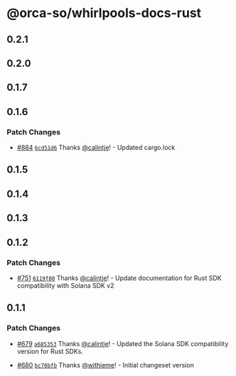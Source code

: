 # @orca-so/whirlpools-docs-rust

## 0.2.1

## 0.2.0

## 0.1.7

## 0.1.6

### Patch Changes

- [#884](https://github.com/orca-so/whirlpools/pull/884) [`6cd51d6`](https://github.com/orca-so/whirlpools/commit/6cd51d64de8fe0f310c1bf2f3a5e659a68c426d0) Thanks [@calintje](https://github.com/calintje)! - Updated cargo.lock

## 0.1.5

## 0.1.4

## 0.1.3

## 0.1.2

### Patch Changes

- [#751](https://github.com/orca-so/whirlpools/pull/751) [`6119f80`](https://github.com/orca-so/whirlpools/commit/6119f8006e10d49f0dffa7d0dd7d8d8b2cc079cf) Thanks [@calintje](https://github.com/calintje)! - Update documentation for Rust SDK compatibility with Solana SDK v2

## 0.1.1

### Patch Changes

- [#679](https://github.com/orca-so/whirlpools/pull/679) [`a685353`](https://github.com/orca-so/whirlpools/commit/a68535343396e425e05d65fa9e319dc34b4ace0e) Thanks [@calintje](https://github.com/calintje)! - Updated the Solana SDK compatibility version for Rust SDKs.

- [#680](https://github.com/orca-so/whirlpools/pull/680) [`bc70bfb`](https://github.com/orca-so/whirlpools/commit/bc70bfb40068bb13282a92a7b36f501429470b27) Thanks [@wjthieme](https://github.com/wjthieme)! - Initial changeset version

